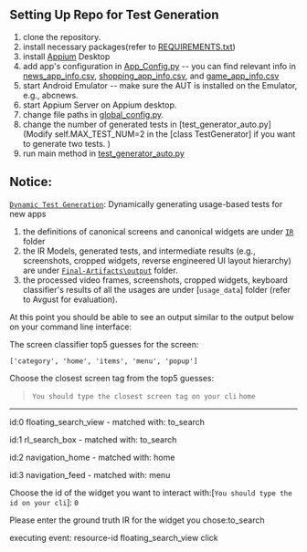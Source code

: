 ## Setting Up Repo for Test Generation
1. clone the repository.
2. install necessary packages(refer to [REQUIREMENTS.txt](https://github.com/liushuqi-2022/GUEST-repo/blob/main/REQUIREMENTS.txt))
3. install [Appium](http://appium.io/) Desktop
4. add app's configuration in [App_Config.py](https://github.com/liushuqi-2022/GUEST-repo/blob/main/code/dynamic_generation/App_Config.py)
    -- you can find relevant info in [news_app_info.csv](https://github.com/liushuqi-2022/GUEST-repo/blob/main/news_app_info.csv), [shopping_app_info.csv](https://github.com/liushuqi-2022/GUEST-repo/blob/main/shopping_app_info.csv), and [game_app_info.csv](https://github.com/liushuqi-2022/GUEST-repo/blob/main/game_app_info.csv)
5. start Android Emulator -- make sure the AUT is installed on the Emulator, e.g., abcnews.
6. start Appium Server on Appium desktop.
7. change file paths in [global_config.py](https://github.com/liushuqi-2022/GUEST-repo/blob/main/code/global_config.py).
8. change the number of generated tests in [test_generator_auto.py](Modify self.MAX_TEST_NUM=2 in the [class TestGenerator] if you want to generate two tests. )
9. run main method in [test_generator_auto.py](https://github.com/liushuqi-2022/GUEST-repo/blob/main/code/dynamic_generation/test_generator_auto.py)

## Notice:
[`Dynamic Test Generation`](https://github.com/liushuqi-2022/GUEST-repo/tree/main/code/dynamic_generation): Dynamically generating usage-based tests for new apps

 1. the definitions of canonical screens and canonical widgets are under [`IR`](https://github.com/liushuqi-2022/GUEST-repo/tree/main/IR) folder
 2. the IR Models, generated tests, and intermediate results (e.g., screenshots, cropped widgets, reverse engineered UI layout hierarchy) are under [`Final-Artifacts\output`](https://github.com/liushuqi-2022/GUEST-repo/tree/main/Final-Artifacts/output) folder.
3. the processed video frames, screenshots, cropped widgets, keyboard classifier's results of all the usages are under [`usage_data`] folder (refer to Avgust for evaluation).


At this point you should be able to see an output similar to the output below on your command line interface:

The screen classifier top5 guesses for the screen:

 `['category', 'home', 'items', 'menu', 'popup']`

Choose the closest screen tag from the top5 guesses:

> `You should type the closest screen tag on your cli`
`home`
---------
id:0 floating_search_view - matched with: to_search

id:1 rl_search_box - matched with: to_search

id:2 navigation_home - matched with: home

id:3 navigation_feed - matched with: menu

Choose the id of the widget you want to interact with:[`You should type the id on your cli`]: `0`

Please enter the ground truth IR for the widget you chose:to_search

executing event: resource-id floating_search_view click
